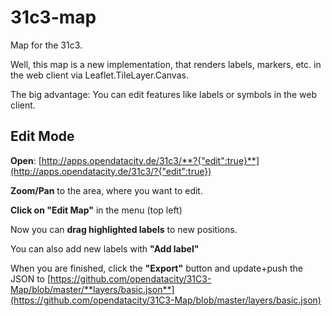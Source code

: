 # 31c3-map

Map for the 31c3.

Well, this map is a new implementation, that renders labels, markers, etc. in the web client via Leaflet.TileLayer.Canvas.

The big advantage: You can edit features like labels or symbols in the web client.

## Edit Mode

**Open**: [http://apps.opendatacity.de/31c3/**?{"edit":true}**](http://apps.opendatacity.de/31c3/?{"edit":true})

**Zoom/Pan** to the area, where you want to edit.

**Click on "Edit Map"** in the menu (top left)

Now you can **drag highlighted labels** to new positions.

You can also add new labels with **"Add label"**

When you are finished, click the **"Export"** button and update+push the JSON to [https://github.com/opendatacity/31C3-Map/blob/master/**layers/basic.json**](https://github.com/opendatacity/31C3-Map/blob/master/layers/basic.json)


